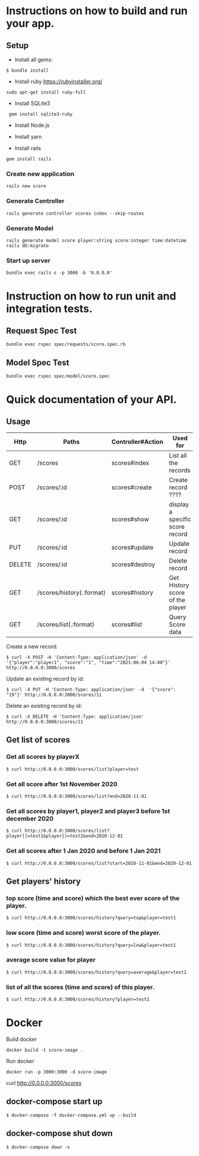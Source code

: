 # Instructions on how to build and run your app.
## Setup
* Install all gems:
```
$ bundle install
```

* Install ruby
https://rubyinstaller.org/

```
sudo apt-get install ruby-full

```

* Install SQLite3


```
 gem install sqlite3-ruby
```

*  Install Node.js

* Install yarn

* Install rails

```
gem install rails
```

### Create new application

```
rails new score
```

### Generate Controller
```
rails generate controller scores index --skip-routes
```

### Generate Model
```
rails generate model score player:string score:integer time:datetime 
rails db:migrate
```
### Start up server

``` 
bundle exec rails s -p 3000 -b '0.0.0.0'
```

# Instruction on how to run unit and integration tests.
## Request Spec Test
```
bundle exec rspec spec/requests/score.spec.rb
```

## Model Spec Test

```
bundle exec rspec spec/model/score.spec
```
# Quick documentation of your API.
## Usage
|Http   | Paths | Controller#Action|Used for|
|-|-|-|-|
|GET | /scores|scores#index|List all the records|
|POST | /scores/:id |scores#create| Create record ????|
|GET|/scores/:id|scores#show| display a specific score record|
|PUT | /scores/:id | scores#update|Update record|
|DELETE | /scores/:id |scores#destroy| Delete record|
|GET|/scores/history(.:format)|scores#history| Get History score of the player|
|GET|/scores/list(.:format)|scores#list| Query Score data|


Create a new record:

```
$ curl -X POST -H 'Content-Type: application/json' -d '{"player":"player1", "score":"1", "time":"2021-06-04 14:00"}' http://0.0.0.0:3000/scores
```

Update an existing record by id:
```
$ curl -X PUT -H 'Content-Type: application/json' -d  '{"score": "19"}' http://0.0.0.0:3000/scores/11
```

Delete an existing record by id:
```
$ curl -X DELETE -H 'Content-Type: application/json'  http://0.0.0.0:3000/scores/11
```
## Get list of scores
### Get all scores by playerX
```
$ curl http://0.0.0.0:3000/scores/list?player=test
```
### Get all score after 1st November 2020
```
$ curl http://0.0.0.0:3000/scores/list?end=2020-11-01
```
### Get all scores by player1, player2 and player3 before 1st december 2020
```
$ curl http://0.0.0.0:3000/scores/list?player[]=test1&player[]=test2&end=2020-12-01
```
### Get all scores after 1 Jan 2020 and before 1 Jan 2021
```
$ curl http://0.0.0.0:3000/scores/list?start=2020-11-01&end=2020-12-01
```

## Get players' history
### top score (time and score) which the best ever score of the player.
```
$ curl http://0.0.0.0:3000/scores/history?query=top&player=test1
```
### low score (time and score) worst score of the player.
```
$ curl http://0.0.0.0:3000/scores/history?query=low&player=test1
```
### average score value for player
```
$ curl http://0.0.0.0:3000/scores/history?query=average&player=test1
```
### list of all the scores (time and score) of this player.
```
$ curl http://0.0.0.0:3000/scores/history?player=test1
```

# Docker 

Build docker
```
docker build -t score-image .
```

Run docker
```
docker run -p 3000:3000 -d score-image
```

curl http://0.0.0.0:3000/scores


## docker-compose start up
```
$ docker-compose -f docker-compose.yml up --build
```

## docker-compose shut down
```
$ docker-compose down -v
```